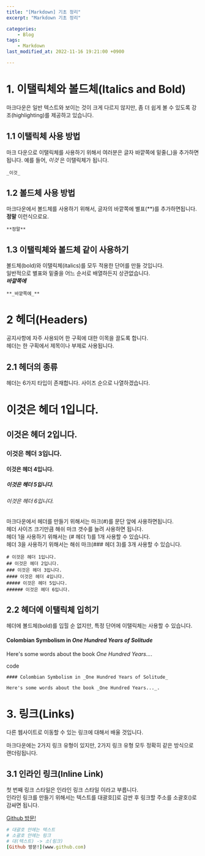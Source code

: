 ```yaml
---
title: "[Markdown] 기초 정리"
excerpt: "Markdown 기초 정리"

categories:
    - Blog
tags:
    - Markdown
last_modified_at: 2022-11-16 19:21:00 +0900

---
```


# 1. 이탤릭체와 볼드체(Italics and Bold)

마크다운은 일반 텍스트와 보이는 것이 크게 다르지 않지만, 좀 더 쉽게 볼 수 있도록 강조(highlighting)를 제공하고 있습니다.  


## 1.1 이탤릭체 사용 방법 
마크 다운으로 이탤릭체를 사용하기 위해서 여러분은 글자 바깥쪽에 밑줄(_)을 추가하면 됩니다. 예를 들어, _이것_ 은 이탤릭체가 됩니다. 
```
_이것_
```

## 1.2 볼드체 사용 방법
마크다운에서 볼드체를 사용하기 위해서, 글자의 바깥쪽에 별표(**)를 추가하면됩니다. **정말** 이런식으로요.
```
**정말**
```

## 1.3 이탤릭체와 볼드체 같이 사용하기 

볼드체(bold)와 이탤릭체(italics)를 모두 적용한 단어를 만들 것입니다.  
일반적으로 별표와 밑줄을 어느 순서로 배열하든지 상관없습니다.  
**_바깥쪽에_** 

```
**_바깥쪽에_**
```

# 2 헤더(Headers)

공지사항에 자주 사용되어 한 구획에 대한 이목을 끌도록 합니다.  
헤더는 한 구획에서 제목이나 부제로 사용됩니다. 

## 2.1 헤더의 종류 
헤더는 6가지 타입이 존재합니다. 사이즈 순으로 나열하겠습니다.

# 이것은 헤더 1입니다.
## 이것은 헤더 2입니다.
### 이것은 헤더 3입니다.
#### 이것은 헤더 4입니다.
##### 이것은 헤더 5입니다.
###### 이것은 헤더 6입니다. 

마크다운에서 헤더를 만들기 위해서는 마크(#)를 문단 앞에 사용하면됩니다.  
헤더 사이즈 크기만큼 해쉬 마크 갯수를 늘려 사용하면 됩니다.  
헤더 1을 사용하기 위해서는 (# 헤더 1)를 1개 사용할 수 있습니다.  
헤더 3을 사용하기 위해서는 해쉬 마크(### 헤더 3)를 3개 사용할 수 있습니다. 

```
# 이것은 헤더 1입니다.
## 이것은 헤더 2입니다.
### 이것은 헤더 3입니다.
#### 이것은 헤더 4입니다.
##### 이것은 헤더 5입니다.
###### 이것은 헤더 6입니다. 
```

## 2.2 헤더에 이탤릭체 입히기 
헤더에 볼드체(bold)를 입힐 순 없지만, 특정 단어에 이탤릭체는 사용할 수 있습니다.  
#### Colombian Symbolism in _One Hundred Years of Solitude_  

Here's some words about the book _One Hundred Years..._.

code 
```
#### Colombian Symbolism in _One Hundred Years of Solitude_

Here's some words about the book _One Hundred Years..._.
```


# 3. 링크(Links)
다른 웹사이트로 이동할 수 있는 링크에 대해서 배울 것입니다.

마크다운에는 2가지 링크 유형이 있지만, 2가지 링크 유형 모두 정확히 같은 방식으로 랜더링됩니다.

## 3.1 인라인 링크(Inline Link) 
첫 번째 링크 스타일은 인라인 링크 스타일 이라고 부릅니다.  
인라인 링크를 만들기 위해서는 텍스트를 대괄호[]로 감싼 후 링크할 주소를 소괄호()로 감싸면 됩니다.  

[Github 방문!](www.github.com)

```ruby
# 대괄호 안에는 텍스트
# 소괄호 안에는 링크
# 대(텍스트) -> 소(링크)
[Github 방문!](www.github.com)
```
